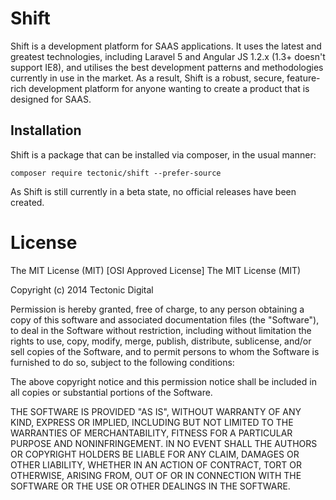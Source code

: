 # Shift

Shift is a development platform for SAAS applications. It uses the latest and greatest technologies, including Laravel 5 and Angular JS 1.2.x (1.3+ doesn't support IE8), and utilises the best development patterns and methodologies currently in use in the market. As a result, Shift is a robust, secure, feature-rich development platform for anyone wanting to create a product that is designed for SAAS.

## Installation

Shift is a package that can be installed via composer, in the usual manner:

    composer require tectonic/shift --prefer-source

As Shift is still currently in a beta state, no official releases have been created.

# License
 
The MIT License (MIT)
[OSI Approved License]
The MIT License (MIT)

Copyright (c) 2014 Tectonic Digital

Permission is hereby granted, free of charge, to any person obtaining a copy
of this software and associated documentation files (the "Software"), to deal
in the Software without restriction, including without limitation the rights
to use, copy, modify, merge, publish, distribute, sublicense, and/or sell
copies of the Software, and to permit persons to whom the Software is
furnished to do so, subject to the following conditions:

The above copyright notice and this permission notice shall be included in
all copies or substantial portions of the Software.

THE SOFTWARE IS PROVIDED "AS IS", WITHOUT WARRANTY OF ANY KIND, EXPRESS OR
IMPLIED, INCLUDING BUT NOT LIMITED TO THE WARRANTIES OF MERCHANTABILITY,
FITNESS FOR A PARTICULAR PURPOSE AND NONINFRINGEMENT. IN NO EVENT SHALL THE
AUTHORS OR COPYRIGHT HOLDERS BE LIABLE FOR ANY CLAIM, DAMAGES OR OTHER
LIABILITY, WHETHER IN AN ACTION OF CONTRACT, TORT OR OTHERWISE, ARISING FROM,
OUT OF OR IN CONNECTION WITH THE SOFTWARE OR THE USE OR OTHER DEALINGS IN
THE SOFTWARE.
